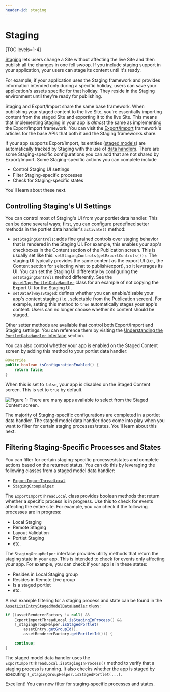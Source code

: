 ```yaml
---
header-id: staging
---
```


# Staging

[TOC levels=1-4]

[Staging](docs/7-2/user/-/knowledge_base/u/staging-content-for-publication) lets
users change a Site without affecting the live Site and then publish all the
changes in one fell swoop. If you include staging support in your application,
your users can stage its content until it's ready.

For example, if your application uses the Staging framework and provides
information intended only during a specific holiday, users can save your
application's assets specific for that holiday. They reside in the Staging
environment until they're ready for publishing. 

Staging and Export/Import share the same base framework. When publishing your
staged content to the live Site, you're essentially importing content from the
staged Site and exporting it to the live Site. This means that implementing
Staging in your app is *almost* the same as implementing the Export/Import
framework. You can visit the
[Export/Import](/docs/7-2/frameworks/-/knowledge_base/f/export-import)
framework's articles for the base APIs that both it and the Staging frameworks
share.

If your app supports Export/Import, its entities
([staged models](/docs/7-2/frameworks/-/knowledge_base/f/developing-staged-models))
are automatically tracked by Staging with the use of
[data handlers](/docs/7-2/frameworks/-/knowledge_base/f/developing-data-handlers).
There are some Staging-specific configurations you can add that are not shared
by Export/Import. Some Staging-specific actions you can complete include

- Control Staging UI settings
- Filter Staging-specific processes
- Check for Staging-specific states

You'll learn about these next.

## Controlling Staging's UI Settings

You can control most of Staging's UI from your portlet data handler. This can be
done several ways; first, you can configure predefined setter methods in the
portlet data handler's `activate()` method:

- `setStagingControls`: adds fine grained controls over staging behavior that is
  rendered in the Staging UI. For example, this enables your app's checkboxes in
  the Content section of the Publication screen. This is usually set like this:
  `setStagingControls(getExportControls());`. The staging UI typically provides
  the same content as the export UI (i.e., the Content section for selecting
  what to publish/export), so it leverages its UI. You can set the Staging UI
  differently by configuring the `setStagingControls` method differently. See
  the
  [`AssetTagsPortletDataHandler`](https://github.com/liferay/liferay-portal/blob/7.2.x/modules/apps/asset/asset-tags-service/src/main/java/com/liferay/asset/tags/internal/exportimport/data/handler/AssetTagsPortletDataHandler.java#L82-L84)
  class for an example of not copying the Export UI for the Staging UI.
- `setDataAlwaysStaged`: defines whether you can enable/disable your app's
  content staging (i.e., selectable from the Publication screen). For example,
  setting this method to `true` automatically stages your app's content.
  Users can no longer choose whether its content should be staged.

Other setter methods are available that control both Export/Import and Staging
settings. You can reference them by visiting the
[Understanding the `PortletDataHandler` Interface](/docs/7-2/frameworks/-/knowledge_base/f/developing-data-handlers#understanding-the-portlet-data-handler-interface)
section.

You can also control whether your app is enabled on the Staged Content screen by
adding this method to your portlet data handler:

```java
@Override
public boolean isConfigurationEnabled() {
    return false;
}
```

When this is set to `false`, your app is disabled on the Staged Content screen.
This is set to `true` by default.

![Figure 1: There are many apps available to select from the Staged Content screen.](../../../images/staged-content-screen.png)

The majority of Staging-specific configurations are completed in a portlet data
handler. The staged model data handler does come into play when you want to
filter for certain staging processes/states. You'll learn about this next.

## Filtering Staging-Specific Processes and States

You can filter for certain staging-specific processes/states and complete
actions based on the returned status. You can do this by leveraging the
following classes from a staged model data handler:

- [`ExportImportThreadLocal`](@platform-ref@/7.2-latest/javadocs/portal-kernel/com/liferay/exportimport/kernel/lar/ExportImportThreadLocal.html)
- [`StagingGroupHelper`](@app-ref@/staging/latest/javadocs/com/liferay/staging/StagingGroupHelper.html)

The `ExportImportThreadLocal` class provides boolean methods that return whether
a specific process is in progress. Use this to check for events affecting the
entire site. For example, you can check if the following processes are in
progress:

- Local Staging
- Remote Staging
- Layout Validation
- Portlet Staging
- etc.

The `StagingGroupHelper` interface provides utility methods that return the
staging state in your app. This is intended to check for events only affecting
your app. For example, you can check if your app is in these states:

- Resides in Local Staging group
- Resides in Remote Live group
- Is a staged portlet
- etc.

A real example filtering for a staging process and state can be found in the
[`AssetListEntryStagedModelDataHandler`](https://github.com/liferay/liferay-portal/blob/7.2.0-b2/modules/apps/asset/asset-list-service/src/main/java/com/liferay/asset/list/internal/exportimport/data/handler/AssetListEntryStagedModelDataHandler.java#L215-L222)
class:

```java
if ((assetRendererFactory != null) &&
    ExportImportThreadLocal.isStagingInProcess() &&
    !_stagingGroupHelper.isStagedPortlet(
        assetEntry.getGroupId(),
        assetRendererFactory.getPortletId())) {

    continue;
}
```

The staged model data handler uses the
`ExportImportThreadLocal.isStagingInProcess()` method to verify that a staging
process is running. It also checks whether the app is staged by executing
`!_stagingGroupHelper.isStagedPortlet(...)`.

Excellent! You can now filter for staging-specific processes and states.
